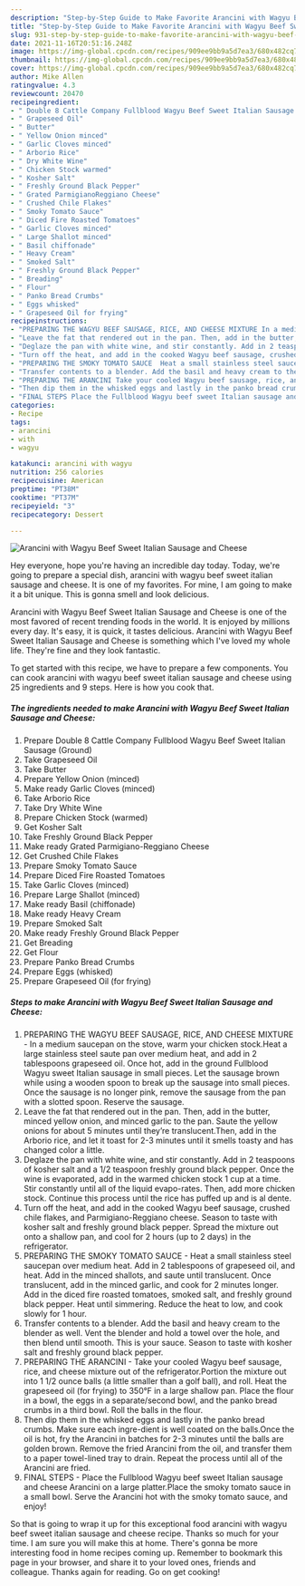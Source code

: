 ```yaml
---
description: "Step-by-Step Guide to Make Favorite Arancini with Wagyu Beef Sweet Italian Sausage and Cheese"
title: "Step-by-Step Guide to Make Favorite Arancini with Wagyu Beef Sweet Italian Sausage and Cheese"
slug: 931-step-by-step-guide-to-make-favorite-arancini-with-wagyu-beef-sweet-italian-sausage-and-cheese
date: 2021-11-16T20:51:16.248Z
image: https://img-global.cpcdn.com/recipes/909ee9bb9a5d7ea3/680x482cq70/arancini-with-wagyu-beef-sweet-italian-sausage-and-cheese-recipe-main-photo.jpg
thumbnail: https://img-global.cpcdn.com/recipes/909ee9bb9a5d7ea3/680x482cq70/arancini-with-wagyu-beef-sweet-italian-sausage-and-cheese-recipe-main-photo.jpg
cover: https://img-global.cpcdn.com/recipes/909ee9bb9a5d7ea3/680x482cq70/arancini-with-wagyu-beef-sweet-italian-sausage-and-cheese-recipe-main-photo.jpg
author: Mike Allen
ratingvalue: 4.3
reviewcount: 20470
recipeingredient:
- " Double 8 Cattle Company Fullblood Wagyu Beef Sweet Italian Sausage Ground"
- " Grapeseed Oil"
- " Butter"
- " Yellow Onion minced"
- " Garlic Cloves minced"
- " Arborio Rice"
- " Dry White Wine"
- " Chicken Stock warmed"
- " Kosher Salt"
- " Freshly Ground Black Pepper"
- " Grated ParmigianoReggiano Cheese"
- " Crushed Chile Flakes"
- " Smoky Tomato Sauce"
- " Diced Fire Roasted Tomatoes"
- " Garlic Cloves minced"
- " Large Shallot minced"
- " Basil chiffonade"
- " Heavy Cream"
- " Smoked Salt"
- " Freshly Ground Black Pepper"
- " Breading"
- " Flour"
- " Panko Bread Crumbs"
- " Eggs whisked"
- " Grapeseed Oil for frying"
recipeinstructions:
- "PREPARING THE WAGYU BEEF SAUSAGE, RICE, AND CHEESE MIXTURE In a medium saucepan on the stove, warm your chicken stock.Heat a large stainless steel saute pan over medium heat, and add in 2 tablespoons grapeseed oil. Once hot, add in the ground Fullblood Wagyu sweet Italian sausage in small pieces. Let the sausage brown while using a wooden spoon to break up the sausage into small pieces. Once the sausage is no longer pink, remove the sausage from the pan with a slotted spoon. Reserve the sausage."
- "Leave the fat that rendered out in the pan. Then, add in the butter, minced yellow onion, and minced garlic to the pan. Saute the yellow onions for about 5 minutes until they’re translucent.Then, add in the Arborio rice, and let it toast for 2-3 minutes until it smells toasty and has changed color a little."
- "Deglaze the pan with white wine, and stir constantly. Add in 2 teaspoons of kosher salt and a 1/2 teaspoon freshly ground black pepper. Once the wine is evaporated, add in the warmed chicken stock 1 cup at a time. Stir constantly until all of the liquid evapo-rates. Then, add more chicken stock. Continue this process until the rice has puffed up and is al dente."
- "Turn off the heat, and add in the cooked Wagyu beef sausage, crushed chile flakes, and Parmigiano-Reggiano cheese. Season to taste with kosher salt and freshly ground black pepper. Spread the mixture out onto a shallow pan, and cool for 2 hours (up to 2 days) in the refrigerator."
- "PREPARING THE SMOKY TOMATO SAUCE  Heat a small stainless steel saucepan over medium heat. Add in 2 tablespoons of grapeseed oil, and heat. Add in the minced shallots, and saute until translucent. Once translucent, add in the minced garlic, and cook for 2 minutes longer. Add in the diced fire roasted tomatoes, smoked salt, and freshly ground black pepper. Heat until simmering. Reduce the heat to low, and cook slowly for 1 hour."
- "Transfer contents to a blender. Add the basil and heavy cream to the blender as well. Vent the blender and hold a towel over the hole, and then blend until smooth. This is your sauce. Season to taste with kosher salt and freshly ground black pepper."
- "PREPARING THE ARANCINI Take your cooled Wagyu beef sausage, rice, and cheese mixture out of the refrigerator.Portion the mixture out into 1 1/2 ounce balls (a little smaller than a golf ball), and roll. Heat the grapeseed oil (for frying) to 350°F in a large shallow pan. Place the flour in a bowl, the eggs in a separate/second bowl, and the panko bread crumbs in a third bowl. Roll the balls in the flour."
- "Then dip them in the whisked eggs and lastly in the panko bread crumbs. Make sure each ingre-dient is well coated on the balls.Once the oil is hot, fry the Arancini in batches for 2-3 minutes until the balls are golden brown. Remove the fried Arancini from the oil, and transfer them to a paper towel-lined tray to drain. Repeat the process until all of the Arancini are fried."
- "FINAL STEPS Place the Fullblood Wagyu beef sweet Italian sausage and cheese Arancini on a large platter.Place the smoky tomato sauce in a small bowl. Serve the Arancini hot with the smoky tomato sauce, and enjoy!"
categories:
- Recipe
tags:
- arancini
- with
- wagyu

katakunci: arancini with wagyu 
nutrition: 256 calories
recipecuisine: American
preptime: "PT38M"
cooktime: "PT37M"
recipeyield: "3"
recipecategory: Dessert

---
```



![Arancini with Wagyu Beef Sweet Italian Sausage and Cheese](https://img-global.cpcdn.com/recipes/909ee9bb9a5d7ea3/680x482cq70/arancini-with-wagyu-beef-sweet-italian-sausage-and-cheese-recipe-main-photo.jpg)

Hey everyone, hope you're having an incredible day today. Today, we're going to prepare a special dish, arancini with wagyu beef sweet italian sausage and cheese. It is one of my favorites. For mine, I am going to make it a bit unique. This is gonna smell and look delicious.

Arancini with Wagyu Beef Sweet Italian Sausage and Cheese is one of the most favored of recent trending foods in the world. It is enjoyed by millions every day. It's easy, it is quick, it tastes delicious. Arancini with Wagyu Beef Sweet Italian Sausage and Cheese is something which I've loved my whole life. They're fine and they look fantastic.




To get started with this recipe, we have to prepare a few components. You can cook arancini with wagyu beef sweet italian sausage and cheese using 25 ingredients and 9 steps. Here is how you cook that.

<!--inarticleads1-->

##### The ingredients needed to make Arancini with Wagyu Beef Sweet Italian Sausage and Cheese:

1. Prepare  Double 8 Cattle Company Fullblood Wagyu Beef Sweet Italian Sausage (Ground)
1. Take  Grapeseed Oil
1. Take  Butter
1. Prepare  Yellow Onion (minced)
1. Make ready  Garlic Cloves (minced)
1. Take  Arborio Rice
1. Take  Dry White Wine
1. Prepare  Chicken Stock (warmed)
1. Get  Kosher Salt
1. Take  Freshly Ground Black Pepper
1. Make ready  Grated Parmigiano-Reggiano Cheese
1. Get  Crushed Chile Flakes
1. Prepare  Smoky Tomato Sauce
1. Prepare  Diced Fire Roasted Tomatoes
1. Take  Garlic Cloves (minced)
1. Prepare  Large Shallot (minced)
1. Make ready  Basil (chiffonade)
1. Make ready  Heavy Cream
1. Prepare  Smoked Salt
1. Make ready  Freshly Ground Black Pepper
1. Get  Breading
1. Get  Flour
1. Prepare  Panko Bread Crumbs
1. Prepare  Eggs (whisked)
1. Prepare  Grapeseed Oil (for frying)




<!--inarticleads2-->

##### Steps to make Arancini with Wagyu Beef Sweet Italian Sausage and Cheese:

1. PREPARING THE WAGYU BEEF SAUSAGE, RICE, AND CHEESE MIXTURE - In a medium saucepan on the stove, warm your chicken stock.Heat a large stainless steel saute pan over medium heat, and add in 2 tablespoons grapeseed oil. Once hot, add in the ground Fullblood Wagyu sweet Italian sausage in small pieces. Let the sausage brown while using a wooden spoon to break up the sausage into small pieces. Once the sausage is no longer pink, remove the sausage from the pan with a slotted spoon. Reserve the sausage.
1. Leave the fat that rendered out in the pan. Then, add in the butter, minced yellow onion, and minced garlic to the pan. Saute the yellow onions for about 5 minutes until they’re translucent.Then, add in the Arborio rice, and let it toast for 2-3 minutes until it smells toasty and has changed color a little.
1. Deglaze the pan with white wine, and stir constantly. Add in 2 teaspoons of kosher salt and a 1/2 teaspoon freshly ground black pepper. Once the wine is evaporated, add in the warmed chicken stock 1 cup at a time. Stir constantly until all of the liquid evapo-rates. Then, add more chicken stock. Continue this process until the rice has puffed up and is al dente.
1. Turn off the heat, and add in the cooked Wagyu beef sausage, crushed chile flakes, and Parmigiano-Reggiano cheese. Season to taste with kosher salt and freshly ground black pepper. Spread the mixture out onto a shallow pan, and cool for 2 hours (up to 2 days) in the refrigerator.
1. PREPARING THE SMOKY TOMATO SAUCE  - Heat a small stainless steel saucepan over medium heat. Add in 2 tablespoons of grapeseed oil, and heat. Add in the minced shallots, and saute until translucent. Once translucent, add in the minced garlic, and cook for 2 minutes longer. Add in the diced fire roasted tomatoes, smoked salt, and freshly ground black pepper. Heat until simmering. Reduce the heat to low, and cook slowly for 1 hour.
1. Transfer contents to a blender. Add the basil and heavy cream to the blender as well. Vent the blender and hold a towel over the hole, and then blend until smooth. This is your sauce. Season to taste with kosher salt and freshly ground black pepper.
1. PREPARING THE ARANCINI - Take your cooled Wagyu beef sausage, rice, and cheese mixture out of the refrigerator.Portion the mixture out into 1 1/2 ounce balls (a little smaller than a golf ball), and roll. Heat the grapeseed oil (for frying) to 350°F in a large shallow pan. Place the flour in a bowl, the eggs in a separate/second bowl, and the panko bread crumbs in a third bowl. Roll the balls in the flour.
1. Then dip them in the whisked eggs and lastly in the panko bread crumbs. Make sure each ingre-dient is well coated on the balls.Once the oil is hot, fry the Arancini in batches for 2-3 minutes until the balls are golden brown. Remove the fried Arancini from the oil, and transfer them to a paper towel-lined tray to drain. Repeat the process until all of the Arancini are fried.
1. FINAL STEPS - Place the Fullblood Wagyu beef sweet Italian sausage and cheese Arancini on a large platter.Place the smoky tomato sauce in a small bowl. Serve the Arancini hot with the smoky tomato sauce, and enjoy!




So that is going to wrap it up for this exceptional food arancini with wagyu beef sweet italian sausage and cheese recipe. Thanks so much for your time. I am sure you will make this at home. There's gonna be more interesting food in home recipes coming up. Remember to bookmark this page in your browser, and share it to your loved ones, friends and colleague. Thanks again for reading. Go on get cooking!
